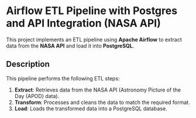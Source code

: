 # Airflow ETL Pipeline with Postgres and API Integration (NASA API)

This project implements an ETL pipeline using **Apache Airflow** to extract data from the **NASA API** and load it into **PostgreSQL**.

## Description

This pipeline performs the following ETL steps:

1. **Extract**: Retrieves data from the NASA API (Astronomy Picture of the Day (APOD) data).
2. **Transform**: Processes and cleans the data to match the required format.
3. **Load**: Loads the transformed data into a PostgreSQL database.
